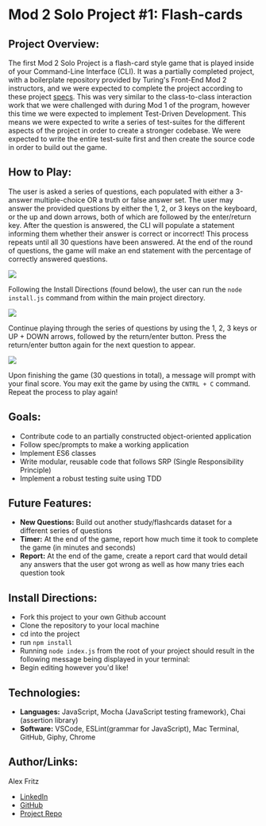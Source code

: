 # Mod 2 Solo Project #1: Flash-cards

## Project Overview:

The first Mod 2 Solo Project is a flash-card style game that is played inside of your Command-Line Interface (CLI). It was a partially completed project, with a boilerplate repository provided by Turing's Front-End Mod 2 instructors, and we were expected to complete the project according to these project [specs](https://frontend.turing.edu/projects/flash-cards.html). This was very similar to the class-to-class interaction work that we were challenged with during Mod 1 of the program, however this time we were expected to implement Test-Driven Development. This means we were expected to write a series of test-suites for the different aspects of the project in order to create a stronger codebase. We were expected to write the entire test-suite first and then create the source code in order to build out the game. 

## How to Play:

The user is asked a series of questions, each populated with either a 3-answer multiple-choice OR a truth or false answer set. The user may answer the provided questions by either the 1, 2, or 3 keys on the keyboard, or the up and down arrows, both of which are followed by the enter/return key. After the question is answered, the CLI will populate a statement informing them whether their answer is correct or incorrect! This process repeats until all 30 questions have been answered. At the end of the round of questions, the game will make an end statement with the percentage of correctly answered questions. 

![](https://media.giphy.com/media/cPRENZ9YvEMWGC9rk2/giphy.gif)

Following the Install Directions (found below), the user can run the ```node install.js``` command from within the main project directory. 

![](https://media.giphy.com/media/dbbHoUmH7gRobOpf1g/giphy.gif)

Continue playing through the series of questions by using the 1, 2, 3 keys or UP + DOWN arrows, followed by the return/enter button. Press the return/enter button again for the next question to appear. 

![](https://media.giphy.com/media/iJFDLrNixiQtaPRzlA/giphy.gif)

Upon finishing the game (30 questions in total), a message will prompt with your final score. You may exit the game by using the ```CNTRL + C``` command. Repeat the process to play again!

## Goals:

- Contribute code to an partially constructed object-oriented application
- Follow spec/prompts to make a working application
- Implement ES6 classes
- Write modular, reusable code that follows SRP (Single Responsibility Principle)
- Implement a robust testing suite using TDD

## Future Features:

- **New Questions:** Build out another study/flashcards dataset for a different series of questions
- **Timer:** At the end of the game, report how much time it took to complete the game (in minutes and seconds)
- **Report:** At the end of the game, create a report card that would detail any answers that the user got wrong as well as how many tries each question took

## Install Directions:

- Fork this project to your own Github account
- Clone the repository to your local machine
- cd into the project
- run ```npm install``` 
- Running `node index.js` from the root of your project should result in the following message being displayed in your terminal: 
- Begin editing however you'd like!

## Technologies:

- **Languages:** JavaScript, Mocha (JavaScript testing framework), Chai (assertion library)
- **Software:** VSCode, ESLint(grammar for JavaScript), Mac Terminal, GitHub, Giphy, Chrome

## Author/Links:

Alex Fritz
- [LinkedIn](https://www.linkedin.com/in/alexmfritz/)
- [GitHub](https://github.com/alexmfritz)
- [Project Repo](https://github.com/alexmfritz/flashcards)